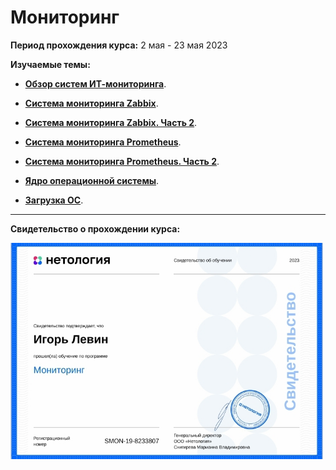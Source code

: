 # Мониторинг 

**Период прохождения курса:** 2 мая - 23 мая  2023

**Изучаемые темы:**

- [**Обзор систем ИТ-мониторинга**](https://github.com/elekpow/netology/blob/main/monitoring/lesson1.md).

- [**Система мониторинга Zabbix**](https://github.com/elekpow/netology/blob/main/monitoring/lesson2.md).

- [**Система мониторинга Zabbix. Часть 2**](https://github.com/elekpow/netology/blob/main/monitoring/lesson3.md).

- [**Система мониторинга Prometheus**](https://github.com/elekpow/netology/blob/main/monitoring/lesson4.md).

- [**Система мониторинга Prometheus. Часть 2**](https://github.com/elekpow/netology/blob/main/monitoring/lesson5.md).

- [**Ядро операционной системы**](https://github.com/elekpow/netology/blob/main/monitoring/lesson6.md).

- [**Загрузка ОС**](https://github.com/elekpow/netology/blob/main/monitoring/lesson7.md).







---

**Свидетельство о прохождении курса:**

<img src="https://github.com/elekpow/netology/blob/main/monitoring/images/cert.jpg" alt="cert.jpg" border="0" width="500">
